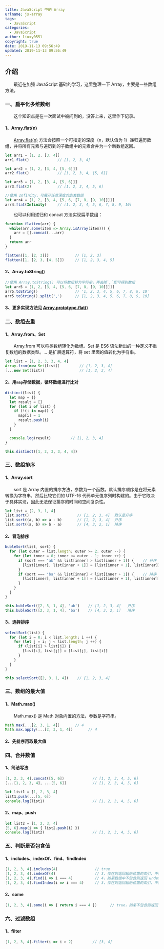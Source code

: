```yaml
---
title: JavaScript 中的 Array
urlname: js-array
tags:
  - JavaScript
categories:
  - JavaScript
author: liuxy0551
copyright: true
date: 2019-11-13 09:56:49
updated: 2019-11-13 09:56:49
---
```


## 介绍

　　最近在加强 JavaScript 基础的学习，这里整理一下 Array，主要是一些数组方法。
<!--more-->


### 一、扁平化多维数组

　　这个知识点是在一次面试中被问到的，没答上来，这里作下记录。

#### 1、Array.flat(n)

　　[Array.flat(n)](https://developer.mozilla.org/zh-CN/docs/Web/JavaScript/Reference/Global_Objects/Array/flat) 方法会按照一个可指定的深度（n，默认值为 1）递归遍历数组，并将所有元素与遍历到的子数组中的元素合并为一个新数组返回。

``` javascript
let arr1 = [1, 2, [3, 4]]
arr1.flat()             // [1, 2, 3, 4]

let arr2 = [1, 2, [3, 4, [5, 6]]]
arr2.flat()             // [1, 2, 3, 4, [5, 6]]

let arr3 = [1, 2, [3, 4, [5, 6]]]
arr3.flat(2)            // [1, 2, 3, 4, 5, 6]

//使用 Infinity，可展开任意深度的嵌套数组
let arr4 = [1, 2, [3, 4, [5, 6, [7, 8, [9, 10]]]]]
arr4.flat(Infinity)     // [1, 2, 3, 4, 5, 6, 7, 8, 9, 10]
```

　　也可以利用递归和 concat 方法实现扁平数组：

``` javascript
function flatten(arr) {
  while(arr.some(item => Array.isArray(item))) {
    arr = [].concat(...arr)
  }
  return arr
}

flatten([1, [2, 3]])            // [1, 2, 3]
flatten([1, [2, 3, [4, 5]])     // [1, 2, 3, 4, 5]
```

#### 2、Array.toString()

``` javascript
//使用 Array.toString() 可以将数组转为字符串，再去除`,`即可得到数组
let arr5 = [1, 2, [3, 4, [5, 6, [7, 8, [9, 10]]]]]
arr5.toString()                 // '1, 2, 3, 4, 5, 6, 7, 8, 9, 10'
arr5.toString().split(',')      // [1, 2, 3, 4, 5, 6, 7, 8, 9, 10]
```

#### 3、更多实现方法见 [Array.prototype.flat()](https://developer.mozilla.org/zh-CN/docs/Web/JavaScript/Reference/Global_Objects/Array/flat)


### 二、数组去重

#### 1、Array.from、Set

　　Array.from 可以将类数组转化为数组。Set 是 ES6 语法新出的一种定义不重复数组的数据类型。... 是扩展运算符，将 set 里面的值转化为字符串。

``` javascript
let list = [1, 2, 3, 3, 4, 4]
Array.from(new Set(list))         // [1, 2, 3, 4]
[...new Set(list)]                // [1, 2, 3, 4]
```

#### 2、用`map`存储数据，循环数组进行比对

``` javascript
distinct(list) {
  let map = {}
  let result = []
  for (let i of list) {
    if (!(i in map)) {
      map[i] = 1
      result.push(i)
    }
  }

  console.log(result)         // [1, 2, 3, 4]
}

this.distinct([1, 2, 3, 3, 4, 4])
```


### 三、数组排序

#### 1、Array.sort

　　sort 是 Array 内置的排序方法，参数为一个函数。默认排序顺序是在将元素转换为字符串，然后比较它们的 UTF-16 代码单元值序列时构建的。由于它取决于具体实现，因此无法保证排序的时间和空间复杂性。

``` javascript
let list = [2, 3, 1, 4]
list.sort()                      // [1, 2, 3, 4]  默认是升序
list.sort((a, b) => a - b)       // [1, 2, 3, 4]  升序
list.sort((a, b) => b - a)       // [4, 3, 2, 1]  降序
```

#### 2、冒泡排序

``` javascript
bubleSort(list, sort) {
  for (let outer = list.length; outer >= 2; outer --) {
    for (let inner = 0; inner <= outer - 1; inner ++) {
      if (sort === 'ab' && list[inner] > list[inner + 1]) {    // 升序
        [list[inner], list[inner + 1]] = [list[inner + 1], list[inner]]
      }
      if (sort === 'ba' && list[inner] < list[inner + 1]) {    // 降序
        [list[inner], list[inner + 1]] = [list[inner + 1], list[inner]]
      }
    }
  }
}

this.bubleSort([2, 3, 1, 4], 'ab')    // [1, 2, 3, 4]   升序
this.bubleSort([2, 3, 1, 4], 'ba')    // [4, 3, 2, 1]   降序
```

#### 3、选择排序

``` javascript
selectSort(list) {
  for (let i = 0; i < list.length; i ++) {
    for (let j = i; j < list.length; j ++) { 
      if (list[i] > list[j]) { 
        [list[i], list[j]] = [list[j], list[i]]
      } 
    }
  }
}

this.selectSort([2, 3, 1, 4])    // [1, 2, 3, 4]
```


### 三、数组的最大值

#### 1、Math.max()

　　Math.max() 是 Math 对象内置的方法，参数是字符串。

``` javascript
Math.max(...[2, 3, 1, 4])       // 4
Math.max.apply(...[2, 3, 1, 4])       // 4
```

#### 2、先排序再取最大值


### 四、合并数值

#### 1、简洁写法

``` javascript
[1, 2, 3, 4].concat([5, 6])             // [1, 2, 3, 4, 5, 6]
[...[1, 2, 3, 4], ...[5, 6]]            // [1, 2, 3, 4, 5, 6]

let list1 = [1, 2, 3, 4]
list1.push(...[5, 6])
console.log(list1)                      // [1, 2, 3, 4, 5, 6]
```

#### 2、map、push

``` javascript
let list2 = [1, 2, 3, 4]
[5, 6].map(i => { list2.push(i) })
console.log(list2)                      // [1, 2, 3, 4, 5, 6]
```


### 五、判断是否包含值

#### 1、includes、indexOf、find、findIndex

``` javascript
[1, 2, 3, 4].includes(4)                 // true
[1, 2, 3, 4].indexOf(4)                  // 3，存在则返回起始位置的索引，不存在则返回 -1
[1, 2, 3, 4].find(i => i === 4)          // 4，如果数组中不包含则返回 undefined
[1, 2, 3, 4].findIndex(i => i === 4)     // 3，存在则返回起始位置的索引，不存在则返回 -1
```

#### 2、some

``` javascript
[1, 2, 3, 4].some(i => { return i === 4 })      // true，如果不包含则返回 false
```


### 六、过滤数组

#### 1、filter

``` javascript
[1, 2, 3, 4].filter(i => i > 2)         // [3, 4]
```
